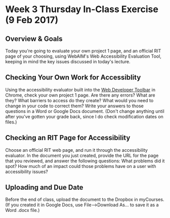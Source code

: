 # Week 3 Thursday In-Class Exercise (9 Feb 2017)

## Overview & Goals
Today you're going to evaluate your own project 1 page, and an official RIT page of your choosing, using WebAIM's Web Accessibility Evaluation Tool, keeping in mind the key issues discussed in today's lecture. 

## Checking Your Own Work for Accessiblity
Using the accessibility evaluator built into the [Web Developer Toolbar](https://chrispederick.com/work/web-developer/) in Chrome, check your own project 1 page. Are there any errors? What are they? What barriers to access do they create? What would you need to change in your code to correct them? Write your answers to those questions in a Word or Google Docs document. (Don't change anything until after you've gotten your grade back, since I do check modification dates on files.)

## Checking an RIT Page for Accessibility
Choose an official RIT web page, and run it through the accessibility evaluator.  In the document you just created, provide the URL for the page that you reviewed, and answer the following questions: What problems did it spot? How much of an impact could those problems have on a user with accessibility issues?

## Uploading and Due Date
Before the end of class, upload the document to the Dropbox in myCourses. (If you created it in Google Docs, use File-->Download As... to save it as a Word .docx file.)